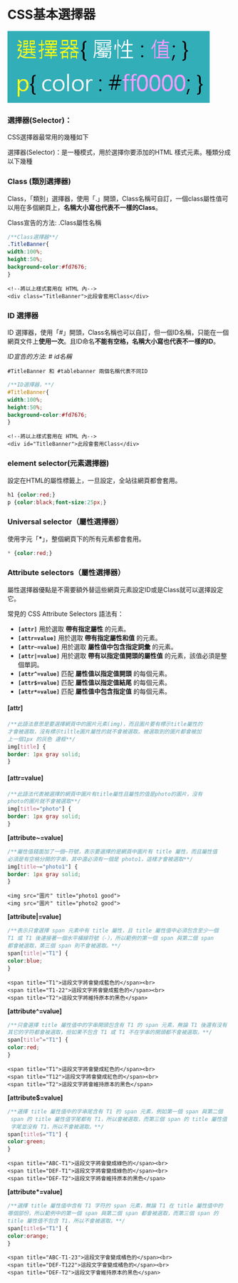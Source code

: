 # CSS基本選擇器

![](../.gitbook/assets/image%20%281%29.png)

### 選擇器\(Selector\)：

CSS選擇器最常用的幾種如下

選擇器\(Selector\)：是一種模式，用於選擇你要添加的HTML 樣式元素。種類分成以下幾種

### Class \(類別選擇器\)

Class，「類別」選擇器，使用「.」開頭，Class名稱可自訂，一個class屬性值可以用在多個網頁上，**名稱大小寫也代表不一樣的Class**。

Class宣告的方法:  .Class屬性名稱

```css
/**Class選擇器**/
.TitleBanner{
width:100%;
height:50%;
background-color:#fd7676;
}
```

```markup
<!--將以上樣式套用在 HTML 內-->
<div class="TitleBanner">此段會套用Class</div>
```

### ID 選擇器

ID 選擇器，使用「\#」開頭，Class名稱也可以自訂，但一個ID名稱，只能在一個網頁文件上**使用一次**。且ID命名**不能有空格，名稱大小寫也代表不一樣的ID**。

_ID宣告的方法: \# id名稱_

```markup
#TitleBanner 和 #tablebanner 兩個名稱代表不同ID
```

```css
/**ID選擇器，**/
#TitleBanner{
width:100%;
height:50%;
background-color:#fd7676;
}
```

```markup
<!--將以上樣式套用在 HTML 內-->
<div id="TitleBanner">此段會套用Class</div>
```

### element selector\(元素選擇器\)

設定在HTML的屬性標籤上，一旦設定，全站往網頁都會套用。

```css
h1 {color:red;}
p {color:black;font-size:25px;}
```

### Universal selector（屬性選擇器）

使用字元「**\***」，整個網頁下的所有元素都會套用。

```css
* {color:red;}
```

### Attribute selectors（屬性選擇器）

屬性選擇器優點是不需要額外替這些網頁元素設定ID或是Class就可以選擇設定它。

常見的 CSS Attribute Selectors 語法有：

* **`[attr]`**  用於選取 **帶有指定屬性** 的元素。
* **`[attr=value]`**  用於選取 **帶有指定屬性和值** 的元素。
* **`[attr~=value]`**  用於選取 **屬性值中包含指定詞彙** 的元素。
* **`[attr|=value]`**  用於選取 **帶有以指定值開頭的屬性值** 的元素，該值必須是整個單詞。
* **`[attr^=value]`**  匹配 **屬性值以指定值開頭** 的每個元素。
* **`[attr$=value]`**  匹配 **屬性值以指定值結尾** 的每個元素。
* **`[attr*=value]`**  匹配 **屬性值中包含指定值** 的每個元素。

####  **\[attr\]**

```css
/**此語法意思是要選擇網頁中的圖片元素(img)，而且圖片要有標示title屬性的
才會被選取，沒有標示tiltle圖片屬性的就不會被選取。被選取到的圖片都會被加
上一個1px 的灰色 邊框**/
img[title] {
border: 1px gray solid;
}
```

####  **\[attr=value\]**

```css
/**此語法代表被選擇的網頁中圖片有title屬性且屬性的值是photo的圖片，沒有
photo的圖片就不會被選取**/
img[title="photo"] {
border: 1px gray solid;
}
```

 **\[attribute~=value\]**

```css
/**屬性值錢面加了一個~符號，表示要選擇的是網頁中圖片有 title 屬性，而且屬性值
必須是有空格分開的字串，其中還必須有一個是 photo1，這樣才會被選取**/
img[title~="photo1"] {
border: 1px gray solid;
}
```

```markup
<img src="圖片" title="photo1 good">
<img src="圖片" title="photo2 good">
```

 **\[attribute\|=value\]**

```css
/**表示只會選擇 span 元素中有 title 屬性，且 title 屬性值中必須包含至少一個
T1 或 T1 後連接著一個水平橫線符號（-），所以範例的第一個 span 與第二個 span 
都會被選取，第三個 span 則不會被選取。**/
span[title|="T1"] {
color:blue;
}
```

```markup
<span title="T1">這段文字將會變成藍色的</span><br>
<span title="T1-22">這段文字將會變成藍色的</span><br>
<span title="T2">這段文字將維持原本的黑色</span>
```

 **\[attribute^=value\]**

```css
/**只會選擇 title 屬性值中的字串開頭包含有 T1 的 span 元素，無論 T1 後還有沒有
其它的字符都會被選取，但如果不包含 T1 或 T1 不在字串的開頭都不會被選取。**/
span[title^="T1"] {
color:red;
}
```

```markup
<span title="T1">這段文字將會變成紅色的</span><br>
<span title="T12">這段文字將會變成紅色的</span><br>
<span title="T2">這段文字將會維持原本的黑色</span>
```

 **\[attribute$=value\]**

```css
/**選擇 title 屬性值中的字串尾含有 T1 的 span 元素，例如第一個 span 與第二個
 span 的 title 屬性值字尾都有 T1，所以會被選取，而第三個 span 的 title 屬性值
 字尾並沒有 T1，所以不會被選取。**/
span[title$="T1"] {
color:green;
}
```

```markup
<span title="ABC-T1">這段文字將會變成綠色的</span><br>
<span title="DEF-T1">這段文字將會變成綠色的</span><br>
<span title="DEF-T2">這段文字將會維持原本的黑色</span>
```

 **\[attribute\*=value\]**

```css
/**選擇 title 屬性值中含有 T1 字符的 span 元素，無論 T1 在 title 屬性值中的
哪個部份，所以範例中的第一個 span 與第二個 span 都會被選取，而第三個 span 的 
title 屬性值不包含 T1，所以不會被選取。**/
span[title$="T1"] {
color:orange;
}
```

```markup
<span title="ABC-T1-23">這段文字會變成橘色的</span><br>
<span title="DEF-T122">這段文字會變成橘色的</span><br>
<span title="DEF-T2">這段文字會維持原本的黑色</span>
```

